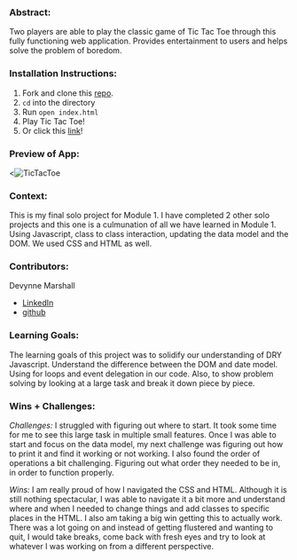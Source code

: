 ### Abstract:

Two players are able to play the classic game of Tic Tac Toe through this fully functioning web application. Provides entertainment to users and helps solve the problem of boredom.


### Installation Instructions:

1. Fork and clone this [repo](https://github.com/Devynnem/TicTacToe).
2. `cd` into the directory
3. Run `open index.html`
4. Play Tic Tac Toe!
5. Or click this [link](https://devynnem.github.io/TicTacToe/)!


### Preview of App:

<![TicTacToe](https://media.giphy.com/media/J12TaP0PHN3pbFtPph/giphy.gif)

### Context:

This is my final solo project for Module 1. I have completed 2 other solo projects and this one is a culmunation of all we have learned in Module 1. Using Javascript, class to class interaction, updating the data model and the DOM. We used CSS and HTML as well.


### Contributors:

Devynne Marshall
- [LinkedIn](https://www.linkedin.com/in/devynnemarshall/)
- [github](https://github.com/Devynnem)


### Learning Goals:

The learning goals of this project was to solidify our understanding of DRY Javascript. Understand the difference between the DOM and date model. Using for loops and event delegation in our code.
Also, to show problem solving by looking at a large task and break it down piece by piece.


### Wins + Challenges:

*Challenges:* I struggled with figuring out where to start. It took some time for me to see this large task in multiple small features. Once I was able to start and focus on the data model, my next challenge was figuring out how to print it and find it working or not working.
I also found the order of operations a bit challenging. Figuring out what order they needed to be in, in order to function properly.

*Wins:* I am really proud of how I navigated the CSS and HTML. Although it is still nothing spectacular, I was able to navigate it a bit more and understand where and when I needed to change things and add classes to specific places in the HTML. 
I also am taking a big win getting this to actually work. There was a lot going on and instead of getting flustered and wanting to quit, I would take breaks, come back with fresh eyes and try to look at whatever I was working on from a different perspective.
